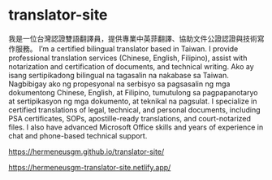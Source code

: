 # translator-site
我是一位台灣認證雙語翻譯員，提供專業中英菲翻譯、協助文件公證認證與技術寫作服務。
I’m a certified bilingual translator based in Taiwan. I provide professional translation services (Chinese, English, Filipino), assist with notarization and certification of documents, and technical writing.
Ako ay isang sertipikadong bilingual na tagasalin na nakabase sa Taiwan. Nagbibigay ako ng propesyonal na serbisyo sa pagsasalin ng mga dokumentong Chinese, English, at Filipino, tumutulong sa pagpapanotaryo at sertipikasyon ng mga dokumento, at teknikal na pagsulat.
I specialize in certified translations of legal, technical, and personal documents, including PSA certificates, SOPs, apostille-ready translations, and court-notarized files. I also have advanced Microsoft Office skills and years of experience in chat and phone-based technical support.

https://hermeneusgm.github.io/translator-site/

https://hermeneusgm-translator-site.netlify.app/
